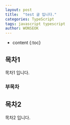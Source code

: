 ```yaml
---
layout: post
title:  "test 글 입니다."
categories: TypeScript
tags: javascript typescript
author: WONSEOK
---
```

* content
{:toc}

## 목차1
목차1 입니다.

### 부목차

## 목차2
목차2 입니다.